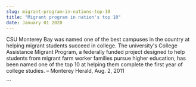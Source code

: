 ```yaml
---
slug: migrant-program-in-nations-top-10
title: "Migrant program in nation's top 10"
date: January 01 2020
---
```


 
<p>
  CSU Monterey Bay was named one of the best campuses in the country at helping
  migrant students succeed in college. The university's College Assistance
  Migrant Program, a federally funded project designed to help students from
  migrant farm worker families pursue higher education, has been named one of
  the top 10 at helping them complete the first year of college studies. –
  Monterey Herald, Aug. 2, 2011
</p>
```
